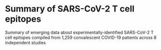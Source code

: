 # Summary of SARS-CoV-2 T cell epitopes
Summary of emerging data about experimentally-identified SARS-CoV-2 T cell epitopes compiled from 1,259 convalescent COVID-19 patients across 8 independent studies 
